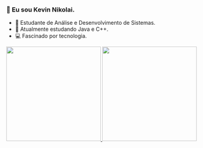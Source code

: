 ### 👋 Eu sou Kevin Nikolai.
  
- 🌱 Estudante de Análise e Desenvolvimento de Sistemas.
- 🧠 Atualmente estudando Java e C++.
- 💻 Fascinado por tecnologia.

<div>
    <a href="https://github.com/kevinveidembaum?tab=repositories">
    <img height="250em" src="https://github-readme-stats.vercel.app/api?username=kevinveidembaum&theme=gotham&show_icons=true">
    <img  height="250em" src="https://github-readme-stats.vercel.app/api/top-langs/?username=kevinveidembaum&theme=gotham&show_icons=true">
</div>

